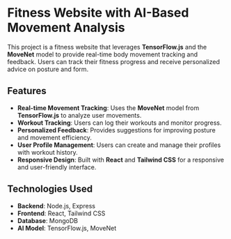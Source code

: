 # Fitness Website with AI-Based Movement Analysis

This project is a fitness website that leverages **TensorFlow.js** and the **MoveNet** model to provide real-time body movement tracking and feedback. Users can track their fitness progress and receive personalized advice on posture and form.

## Features

- **Real-time Movement Tracking**: Uses the **MoveNet** model from **TensorFlow.js** to analyze user movements.
- **Workout Tracking**: Users can log their workouts and monitor progress.
- **Personalized Feedback**: Provides suggestions for improving posture and movement efficiency.
- **User Profile Management**: Users can create and manage their profiles with workout history.
- **Responsive Design**: Built with **React** and **Tailwind CSS** for a responsive and user-friendly interface.

## Technologies Used

- **Backend**: Node.js, Express
- **Frontend**: React, Tailwind CSS
- **Database**: MongoDB
- **AI Model**: TensorFlow.js, MoveNet
